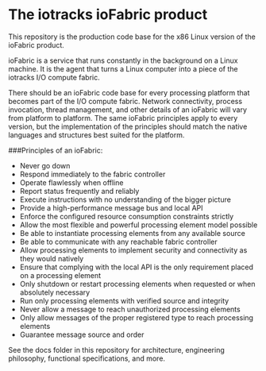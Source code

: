 # The iotracks ioFabric product

This repository is the production code base for the x86 Linux version of the ioFabric product.

ioFabric is a service that runs constantly in the background on a Linux machine. It is the agent that turns a Linux computer into a piece of the iotracks I/O compute fabric.

There should be an ioFabric code base for every processing platform that becomes part of the I/O compute fabric. Network connectivity, process invocation, thread management, and other details of an ioFabric will vary from platform to platform. The same ioFabric principles apply to every version, but the implementation of the principles should match the native languages and structures best suited for the platform.

###Principles of an ioFabric:

* Never go down
* Respond immediately to the fabric controller
* Operate flawlessly when offline
* Report status frequently and reliably
* Execute instructions with no understanding of the bigger picture
* Provide a high-performance message bus and local API
* Enforce the configured resource consumption constraints strictly
* Allow the most flexible and powerful processing element model possible
* Be able to instantiate processing elements from any available source
* Be able to communicate with any reachable fabric controller
* Allow processing elements to implement security and connectivity as they would natively
* Ensure that complying with the local API is the only requirement placed on a processing element
* Only shutdown or restart processing elements when requested or when absolutely necessary
* Run only processing elements with verified source and integrity
* Never allow a message to reach unauthorized processing elements
* Only allow messages of the proper registered type to reach processing elements
* Guarantee message source and order


See the docs folder in this repository for architecture, engineering philosophy, functional specifications, and more.